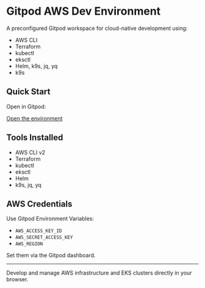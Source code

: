 # Gitpod AWS Dev Environment

A preconfigured Gitpod workspace for cloud-native development using:

- AWS CLI
- Terraform
- kubectl
- eksctl
- Helm, k9s, jq, yq
- k9s

## Quick Start

Open in Gitpod:

[Open the environment](https://gitpod.io/#https://github.com/alianjo/aws-dev-env)

## Tools Installed

- AWS CLI v2
- Terraform
- kubectl
- eksctl
- Helm
- k9s, jq, yq

## AWS Credentials

Use Gitpod Environment Variables:
- `AWS_ACCESS_KEY_ID`
- `AWS_SECRET_ACCESS_KEY`
- `AWS_REGION`

Set them via the Gitpod dashboard.

---

Develop and manage AWS infrastructure and EKS clusters directly in your browser.
